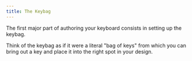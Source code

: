 ```yaml
---
title: The Keybag
---
```


The first major part of authoring your keyboard consists in setting up the keybag.

Think of the keybag as if it were a literal "bag of keys" from which you can bring out a key and place it into the right spot in your design.

